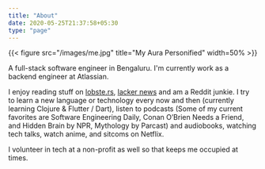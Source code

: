```yaml
---
title: "About"
date: 2020-05-25T21:37:58+05:30
type: "page"
---
```


{{< figure src="/images/me.jpg" title="My Aura Personified"  width=50% >}}


A full-stack software engineer in Bengaluru. I'm currently work as a backend engineer at Atlassian. 

I enjoy reading stuff on [lobste.rs](https://lobste.rs), [lacker news](https://news.ycombinator.com) and am a Reddit junkie. I try to learn a new language or technology every now and then (currently learning Clojure & Flutter / Dart), listen to podcasts (Some of my current favorites are Software Engineering Daily, Conan O’Brien Needs a Friend, and Hidden Brain by NPR, Mythology by Parcast) and audiobooks, watching tech talks, watch anime, and sitcoms on Netflix. 

I volunteer in tech at a non-profit as well so that keeps me occupied at times. 
